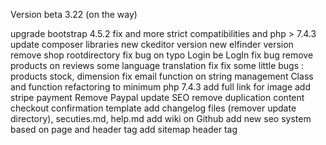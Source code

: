 Version beta 3.22 (on the way)

upgrade bootstrap 4.5.2
fix and more strict compatibilities and php > 7.4.3
update composer libraries
new ckeditor version
new elfinder version
remove shop rootdirectory
fix bug on typo Login be LogIn
fix bug remove products on reviews
some language translation fix
fix some little bugs : products stock, dimension
fix email function on string management
Class and function refactoring to minimum php 7.4.3
add full link for image
add stripe payment
Remove Paypal
update SEO
remove duplication content checkout confirmation template
add changelog files (remover update directory), secuties.md, help.md
add wiki on Github
add new seo system based on page and header tag
add sitemap header tag
